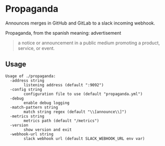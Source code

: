 # Propaganda

Announces merges in GitHub and GitLab to a slack incoming webhook.

Propaganda, from the spanish meaning: advertisement

> a notice or announcement in a public medium promoting a product, service, or event.

## Usage

```
Usage of ./propaganda:
  -address string
    	listening address (default ":9092")
  -config string
    	configuration file to use (default "propaganda.yml")
  -debug
    	enable debug logging
  -match-pattern string
    	match string regex (default "\\[announce\\]")
  -metrics string
    	metrics path (default "/metrics")
  -version
    	show version and exit
  -webhook-url string
    	slack webhook url (default SLACK_WEBHOOK_URL env var)
```
